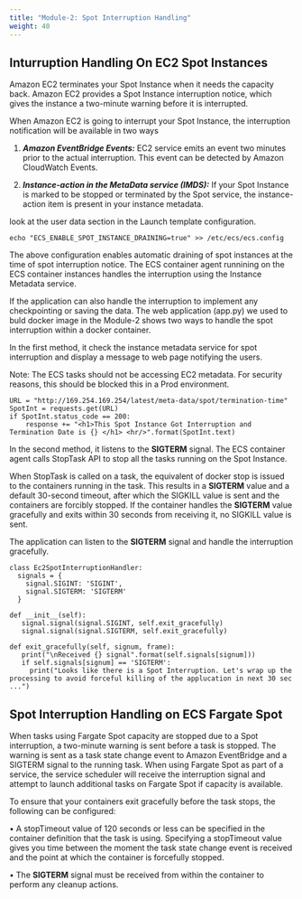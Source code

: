 ```yaml
---
title: "Module-2: Spot Interruption Handling"
weight: 40
---
```


Inturruption Handling On EC2 Spot Instances
---

Amazon EC2 terminates your Spot Instance when it needs the capacity back. Amazon EC2 provides a Spot Instance interruption notice, which gives the instance a two-minute warning before it is interrupted.

When Amazon EC2 is going to interrupt your Spot Instance, the interruption notification will be available in two ways

1. ***Amazon EventBridge Events:*** EC2 service emits an event two minutes prior to the actual interruption. This event can be detected by Amazon CloudWatch Events.

1. ***Instance-action in the MetaData service (IMDS):*** If your Spot Instance is marked to be stopped or terminated by the Spot service, the instance-action item is present in your instance metadata.

look at the user data section in the Launch template configuration.

```
echo "ECS_ENABLE_SPOT_INSTANCE_DRAINING=true" >> /etc/ecs/ecs.config
```

The above configuration enables automatic draining of spot instances at the time of spot interruption notice. The ECS container agent runnining on the ECS container instances handles the interruption using the Instance Metadata service.

If the application can also handle the interruption to implement any checkpointing or saving the data. The web application (app.py) we used to buld docker image in the Module-2 shows two ways to handle the spot interruption within a docker container.

In the first method, it check the instance metadata service for spot interruption and display a message to web page notifying the users.

Note:  The ECS tasks should not be accessing EC2 metadata. For security reasons, this should be blocked this in a Prod environment.

```
URL = "http://169.254.169.254/latest/meta-data/spot/termination-time"
SpotInt = requests.get(URL)
if SpotInt.status_code == 200:
    response += "<h1>This Spot Instance Got Interruption and Termination Date is {} </h1> <hr/>".format(SpotInt.text)
```

In the second method, it listens to the **SIGTERM** signal. The ECS container agent calls StopTask API to stop all the tasks running on the Spot Instance.

When StopTask is called on a task, the equivalent of docker stop is issued to the containers running in the task. This results in a **SIGTERM** value and a default 30-second timeout, after which the SIGKILL value is sent and the containers are forcibly stopped. If the container handles the **SIGTERM** value gracefully and exits within 30 seconds from receiving it, no SIGKILL value is sent.


The application can listen to the **SIGTERM** signal and handle the interruption gracefully.

```
class Ec2SpotInterruptionHandler:
  signals = {
    signal.SIGINT: 'SIGINT',
    signal.SIGTERM: 'SIGTERM'
  }

def __init__(self):
   signal.signal(signal.SIGINT, self.exit_gracefully)
   signal.signal(signal.SIGTERM, self.exit_gracefully)

def exit_gracefully(self, signum, frame):
   print("\nReceived {} signal".format(self.signals[signum]))
   if self.signals[signum] == 'SIGTERM':
     print("Looks like there is a Spot Interruption. Let's wrap up the processing to avoid forceful killing of the applucation in next 30 sec ...")
```

Spot Interruption Handling on ECS Fargate Spot
---

When tasks using Fargate Spot capacity are stopped due to a Spot interruption, a two-minute warning is sent before a task is stopped. The warning is sent as a task state change event to Amazon EventBridge
and a SIGTERM signal to the running task. When using Fargate Spot as part of a service, the service
scheduler will receive the interruption signal and attempt to launch additional tasks on Fargate Spot if
capacity is available.

To ensure that your containers exit gracefully before the task stops, the following can be configured:

• A stopTimeout value of 120 seconds or less can be specified in the container definition that the task
is using. Specifying a stopTimeout value gives you time between the moment the task state change event is received and the point at which the container is forcefully stopped. 

• The **SIGTERM** signal must be received from within the container to perform any cleanup actions.

